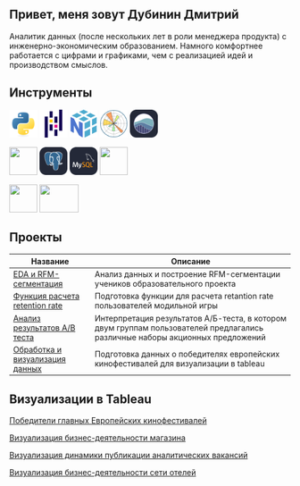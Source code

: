 ## Привет, меня зовут Дубинин Дмитрий

Аналитик данных (после нескольких лет в роли менеджера продукта) с инженерно-экономическим образованием.
Намного комфортнее работается с цифрами и графиками, чем с реализацией идей и производством смыслов.

## Инструменты

<img src="https://github.com/devicons/devicon/blob/master/icons/python/python-original.svg" width="50" height="50"> <img src="https://github.com/devicons/devicon/blob/master/icons/pandas/pandas-original.svg" width="50" height="50"> <img src="https://github.com/devicons/devicon/blob/master/icons/numpy/numpy-original.svg" width="50" height="50"> <img src="https://github.com/devicons/devicon/blob/master/icons/matplotlib/matplotlib-original.svg" width="50" height="50"> <img src="https://github.com/LelouchFR/skill-icons/blob/main/assets/seaborn-auto.svg" width="50" height="50">

<img src="https://user-images.githubusercontent.com/22622770/116547188-4272a780-a8fb-11eb-89e1-e466aa6fd00c.png" width="50" height="50"> <img src="https://github.com/tandpfun/skill-icons/blob/main/icons/PostgreSQL-Dark.svg" width="50" height="50"> <img src="https://github.com/tandpfun/skill-icons/blob/main/icons/MySQL-Dark.svg" width="50" height="50"> <img src="https://github.com/user-attachments/assets/2d9c62ab-3d1f-4c7f-bd76-14a85c05b7e2" width="50" height="50">

<img src="https://github.com/user-attachments/assets/3c9a4296-ef59-4baf-9b90-07741fce278f" width="50" height="50"> <img src="https://github.com/user-attachments/assets/e701e32f-8756-458b-84bb-753144da1b73" width="70" height="50">

## Проекты

| Название | Описание  |
| ------------- | ------------- |
| [EDA и RFM-сегментация](https://github.com/DVDinTheWoods/e-learning-data-analysis)| Анализ данных и построение RFM-сегментации учеников образовательного проекта|
| [Функция расчета retention rate](https://github.com/DVDinTheWoods/retention_function)| Подготовка функции для расчета retantion rate пользователей модильной игры| 
| [Анализ результатов A/B теста](https://github.com/DVDinTheWoods/mobile_game_ab-testing_results) |Интерпретация результатов А/Б-теста, в котором двум группам пользователей предлагались различные наборы акционных предложений|
| [Обработка и визуализация данных](https://github.com/DVDinTheWoods/european_film_festival_data) | Подготовка данных о победителях европейских кинофестивалей для визуализации в tableau|

## Визуализации в Tableau

[Победители главных Европейских кинофестивалей](https://public.tableau.com/views/MajorEuropeanfilmfestivalswinners/Dashboard1?:language=en-US&:sid=&:redirect=auth&:display_count=n&:origin=viz_share_link)

[Визуализация бизнес-деятельности магазина](https://public.tableau.com/views/Superstore_Dashboard_17282902581060/Dashboard2?:language=en-US&:sid=&:redirect=auth&:display_count=n&:origin=viz_share_link)

[Визуализация динамики публикации аналитических вакансий](https://public.tableau.com/views/Karpov_Courses_Task_2_HH/Dashboard1?:language=en-US&:sid=&:redirect=auth&:display_count=n&:origin=viz_share_link)

[Визуализация бизнес-деятельности сети отелей](https://public.tableau.com/views/Hotels_Dashboard/Dashboard?:language=en-US&:sid=&:redirect=auth&:display_count=n&:origin=viz_share_link)

<!--
**DVDinTheWoods/DVDinTheWoods** is a ✨ _special_ ✨ repository because its `README.md` (this file) appears on your GitHub profile.

Here are some ideas to get you started:

- 🔭 I’m currently working on ...
- 🌱 I’m currently learning ...
- 👯 I’m looking to collaborate on ...
- 🤔 I’m looking for help with ...
- 💬 Ask me about ...
- 📫 How to reach me: ...
- 😄 Pronouns: ...
- ⚡ Fun fact: ...
-->
